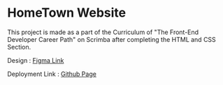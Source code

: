 # HomeTown Website

This project is made as a part of the Curriculum of "The Front-End Developer Career Path" on Scrimba after completing the HTML and CSS Section.

Design : [Figma Link](<https://www.figma.com/file/mYbcOKNenBsHMzo9bMfc3p/Hometown-Homepage-(Copy)?type=design&node-id=0%3A1&mode=design&t=eoH8mm5CC2v9IHbf-1>)

Deployment Link : [Github Page](https://jainam-panchal.github.io/hometown-project/)
